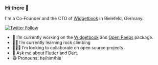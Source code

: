 ### Hi there 👋

I'm a Co-Founder and the CTO of [Widgetbook](https://www.widgetbook.io/) in Bielefeld, Germany.

[![Twitter Follow](https://img.shields.io/twitter/follow/jens_hor?label=jens_hor&logo=twitter&style=flat-square)](https://twitter.com/jens_hor)
- 🔭 I’m currently working on the [Widgetbook](https://github.com/widgetbook/widgetbook) and [Open Peeps](https://pub.dev/packages/open_peeps) package.
- 🧗🏻 I’m currently learning rock climbing
- 👨🏼‍💻 I’m looking to collaborate on open source projects
- 💬 Ask me about [Flutter](https://flutter.dev/) and [Dart](https://dart.dev/).
- 😄 Pronouns: he/him/his
